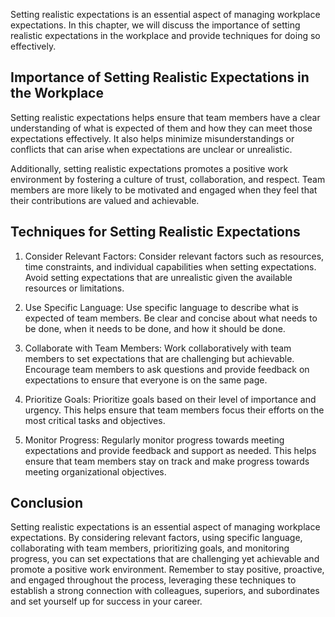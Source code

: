 
Setting realistic expectations is an essential aspect of managing workplace expectations. In this chapter, we will discuss the importance of setting realistic expectations in the workplace and provide techniques for doing so effectively.

Importance of Setting Realistic Expectations in the Workplace
-------------------------------------------------------------

Setting realistic expectations helps ensure that team members have a clear understanding of what is expected of them and how they can meet those expectations effectively. It also helps minimize misunderstandings or conflicts that can arise when expectations are unclear or unrealistic.

Additionally, setting realistic expectations promotes a positive work environment by fostering a culture of trust, collaboration, and respect. Team members are more likely to be motivated and engaged when they feel that their contributions are valued and achievable.

Techniques for Setting Realistic Expectations
---------------------------------------------

1. Consider Relevant Factors: Consider relevant factors such as resources, time constraints, and individual capabilities when setting expectations. Avoid setting expectations that are unrealistic given the available resources or limitations.

2. Use Specific Language: Use specific language to describe what is expected of team members. Be clear and concise about what needs to be done, when it needs to be done, and how it should be done.

3. Collaborate with Team Members: Work collaboratively with team members to set expectations that are challenging but achievable. Encourage team members to ask questions and provide feedback on expectations to ensure that everyone is on the same page.

4. Prioritize Goals: Prioritize goals based on their level of importance and urgency. This helps ensure that team members focus their efforts on the most critical tasks and objectives.

5. Monitor Progress: Regularly monitor progress towards meeting expectations and provide feedback and support as needed. This helps ensure that team members stay on track and make progress towards meeting organizational objectives.

Conclusion
----------

Setting realistic expectations is an essential aspect of managing workplace expectations. By considering relevant factors, using specific language, collaborating with team members, prioritizing goals, and monitoring progress, you can set expectations that are challenging yet achievable and promote a positive work environment. Remember to stay positive, proactive, and engaged throughout the process, leveraging these techniques to establish a strong connection with colleagues, superiors, and subordinates and set yourself up for success in your career.
